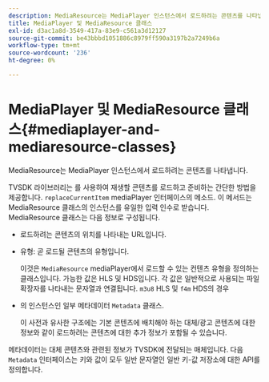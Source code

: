 ```yaml
---
description: MediaResource는 MediaPlayer 인스턴스에서 로드하려는 콘텐츠를 나타냅니다.
title: MediaPlayer 및 MediaResource 클래스
exl-id: d3ac1a8d-3549-417a-83e9-c561a3d12127
source-git-commit: be43bbbd1051886c8979ff590a3197b2a7249b6a
workflow-type: tm+mt
source-wordcount: '236'
ht-degree: 0%

---
```


# MediaPlayer 및 MediaResource 클래스{#mediaplayer-and-mediaresource-classes}

MediaResource는 MediaPlayer 인스턴스에서 로드하려는 콘텐츠를 나타냅니다.

<!--<a id="section_B09A012C97454AF58CE2269B800D8027"></a>-->

TVSDK 라이브러리는 를 사용하여 재생할 콘텐츠를 로드하고 준비하는 간단한 방법을 제공합니다. `replaceCurrentItem` mediaPlayer 인터페이스의 메소드. 이 메서드는 MediaResource 클래스의 인스턴스를 유일한 입력 인수로 받습니다. MediaResource 클래스는 다음 정보로 구성됩니다.

* 로드하려는 콘텐츠의 위치를 나타내는 URL입니다.
* 유형: 곧 로드될 콘텐츠의 유형입니다.

   이것은 `MediaResource` mediaPlayer에서 로드할 수 있는 컨텐츠 유형을 정의하는 클래스입니다. 가능한 값은 HLS 및 HDS입니다. 각 값은 일반적으로 사용되는 파일 확장자를 나타내는 문자열과 연결됩니다. `m3u8` HLS 및 `f4m` HDS의 경우
* 의 인스턴스인 일부 메타데이터 `Metadata` 클래스.

   이 사전과 유사한 구조에는 기본 콘텐츠에 배치해야 하는 대체/광고 콘텐츠에 대한 정보와 같이 로드하려는 콘텐츠에 대한 추가 정보가 포함될 수 있습니다.

메타데이터는 대체 콘텐츠와 관련된 정보가 TVSDK에 전달되는 매체입니다. 다음 `Metadata` 인터페이스는 키와 값이 모두 일반 문자열인 일반 키-값 저장소에 대한 API를 정의합니다.

